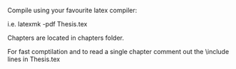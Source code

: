 Compile using your favourite latex compiler:

i.e. latexmk -pdf Thesis.tex

Chapters are located in chapters folder.

For fast comptilation and to read a single chapter comment out the \include lines in Thesis.tex
